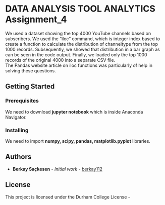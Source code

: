 # DATA ANALYSIS TOOL ANALYTICS Assignment_4

We used a dataset showing the top 4000 YouTube channels based on subscribers. We used the “iloc” command, which is integer index based to create a function to calculate the distribution of channeltype from the top 1000 records. 
Subsequently, we showed that distribution in a bar graph as can be seen in the code output.
Finally, we loaded only the top 1000 records of the original 4000 into a separate CSV file.  
The Pandas website article on iloc functions was particularly of help in solving these questions. 


## Getting Started

### Prerequisites

We need to download **jupyter notebook** which is inside Anaconda Navigator.


### Installing

We need to import **numpy, scipy, pandas, matplotlib.pyplot** libraries.

## Authors

* **Berkay Saçkesen** - *Initial work* - [berkay112](https://github.com/berkay112)

## License

This project is licensed under the Durham College License -



